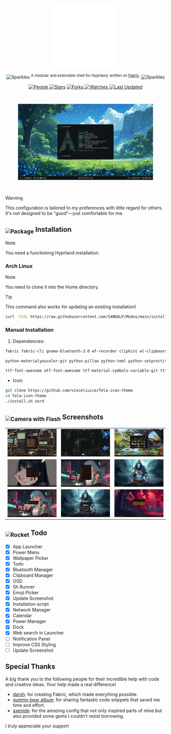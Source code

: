 <p align="center">
  <img src="assets/logo.svg" height="200" alt="Logo">
</p>
<p align="center"><img src="https://raw.githubusercontent.com/Tarikul-Islam-Anik/Telegram-Animated-Emojis/main/Activity/Sparkles.webp" alt="Sparkles" width="25" height="25" /> <sup>A modular and extensible shell for Hyprland, written on <a href="https://github.com/Fabric-Development/fabric/">Fabric</a>. </sup><img src="https://raw.githubusercontent.com/Tarikul-Islam-Anik/Telegram-Animated-Emojis/main/Activity/Sparkles.webp" alt="Sparkles" width="25" height="25" /></p>

<p align="center">

<a href="https://github.com/S4NKALP/Modus/graphs/contributors">
<img alt="People" src="https://img.shields.io/github/contributors/S4NKALP/Modus?style=flat&color=ffaaf2&label=People"> </a>

<a href="https://github.com/S4NKALP/Modus/stargazers">
<img alt="Stars" src="https://img.shields.io/github/stars/S4NKALP/Modus?style=flat&color=98c379&label=Stars"></a>

<a href="https://github.com/S4NKALP/Modus/network/members">
<img alt="Forks" src="https://img.shields.io/github/forks/S4NKALP/Modus?style=flat&color=66a8e0&label=Forks"> </a>

<a href="https://github.com/S4NKALP/Modus/watchers">
<img alt="Watches" src="https://img.shields.io/github/watchers/S4NKALP/Modus?style=flat&color=f5d08b&label=Watches"> </a>

<a href="https://github.com/S4NKALP/Modus/pulse">
<img alt="Last Updated" src="https://img.shields.io/github/last-commit/S4NKALP/Modus?style=flat&color=e06c75&label="> </a>
</p>

<br>

<figure>
  <img src="assets/screenshots/home.png" alt="fabric">
  <br/>
</figure>
<br>

> [!WARNING]
> This configuration is tailored to my preferences with little regard for others. It's not designed to be "good"—just comfortable for me.

<h2><sub><img src="https://raw.githubusercontent.com/Tarikul-Islam-Anik/Animated-Fluent-Emojis/master/Emojis/Objects/Package.png" alt="Package" width="25" height="25" /></sub> Installation</h2>

> [!NOTE]
> You need a functioning Hyprland installation.

### Arch Linux

> [!NOTE]
> You need to clone it into the Home directory.

> [!TIP]
> This command also works for updating an existing installation!

```bash
curl -fsSL https://raw.githubusercontent.com/S4NKALP/Modus/main/install.sh | bash
```

### Manual Installation

1. Dependencies:

```sh
fabric fabric-cli gnome-bluetooth-3.0 wf-recorder cliphist wl-clipboard grimblast power-profile-daemon adw-gtk-theme brightnessctl swww hypridle hyprlock imagemagick libnotify swappy libadwaita wlinhibit
```

```sh
python-materialyoucolor-git python-pillow python-toml python-setproctitle python-requests python-numpy python-pywayland python-pyxdg
```

```sh
ttf-font-awesome otf-font-awesome ttf-material-symbols-variable-git ttf-google-sans ttf-opensans ttf-robot
```

- Icon:

```sh
git clone https://github.com/vinceliuice/Tela-icon-theme
cd Tela-icon-theme
./install.sh nord
```

<h2><sub><img src="https://raw.githubusercontent.com/Tarikul-Islam-Anik/Animated-Fluent-Emojis/master/Emojis/Objects/Camera%20with%20Flash.png" alt="Camera with Flash" width="25" height="25" /></sub> Screenshots</h2>

<table align="center">

  <tr>
    <td colspan="1"><img src="assets/screenshots/bluetooth.png"></td>
    <td colspan="1"><img src="assets/screenshots/cliphist.png"></td>
    <td colspan="1"><img src="assets/screenshots/wallpaper.png"></td>
  </tr>
<tr>
    <td colspan="1"><img src="assets/screenshots/todo.png"></td>
    <td colspan="1"><img src="assets/screenshots/shrunner.png"></td>
    <td colspan="1"><img src="assets/screenshots/osd.png"></td>
</tr>
<tr>
    <td colspan="1"><img src="assets/screenshots/powermenu.png"></td>
    <td colspan="1"><img src="assets/screenshots/notification.png"></td>
    <td colspan="1"><img src="assets/screenshots/emoji.png"></td>
</tr>

</table>

<h2><sub><img src="https://raw.githubusercontent.com/Tarikul-Islam-Anik/Animated-Fluent-Emojis/master/Emojis/Travel%20and%20places/Rocket.png" alt="Rocket" width="25" height="25" /></sub> Todo</h2>

- [x] App Launcher
- [x] Power Menu
- [x] Wallpaper Picker
- [x] Todo
- [x] Bluetooth Manager
- [x] Clipboard Manager
- [x] OSD
- [x] Sh Runner
- [x] Emoji Picker
- [x] Update Screenshot
- [x] Installation script
- [x] Network Manager
- [x] Calendar
- [x] Power Manager
- [x] Dock
- [x] Web search in Launcher
- [ ] Notification Panel
- [ ] Improve CSS Styling
- [ ] Update Screenshot

## Special Thanks

A big thank you to the following people for their incredible help with code and creative ideas. Your help made a real difference!

- [darsh](https://github.com/its-darsh): for creating Fabric, which made everything possible.
- [gummy bear album](https://github.com/muhchaudhary): for sharing fantastic code snippets that saved me time and effort.
- [axenide](https://github.com/Axenide): for the amazing config that not only inspired parts of mine but also provided some gems I couldn’t resist borrowing.

I truly appreciate your support
